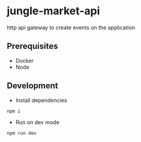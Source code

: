 # jungle-market-api

http api gateway to create events on the application

## Prerequisites

- Docker
- Node

## Development

- Install dependencies

```bash
npm i
```

- Run on dev mode

```bash
npm run dev
```
